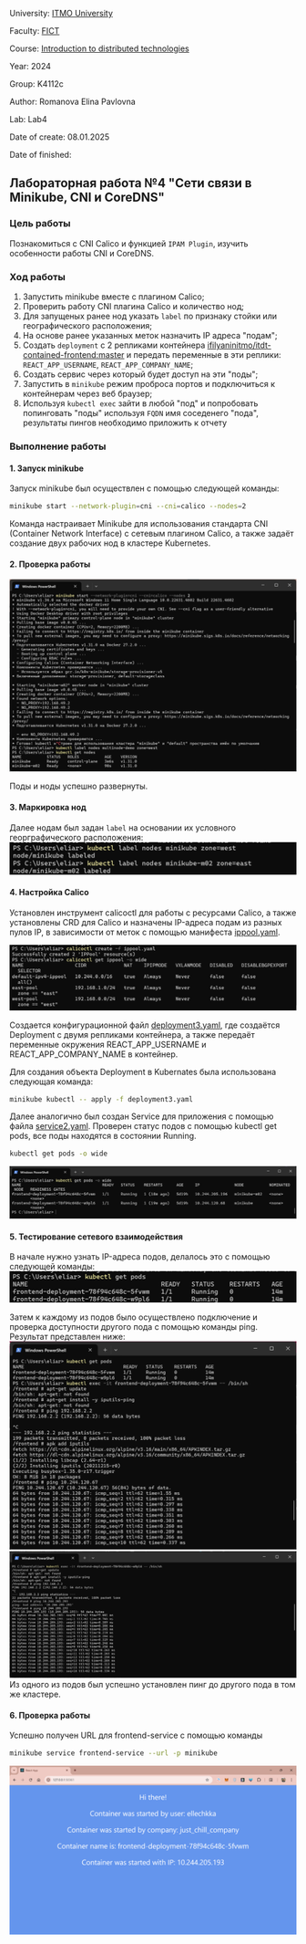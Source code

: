 University: [ITMO University](https://itmo.ru/ru/)

Faculty: [FICT](https://fict.itmo.ru)

Course: [Introduction to distributed technologies](https://github.com/itmo-ict-faculty/introduction-to-distributed-technologies)

Year: 2024

Group: K4112c

Author: Romanova Elina Pavlovna

Lab: Lab4

Date of create: 08.01.2025

Date of finished: 

## Лабораторная работа №4 "Сети связи в Minikube, CNI и CoreDNS"

### Цель работы

Познакомиться с CNI Calico и функцией `IPAM Plugin`, изучить особенности работы CNI и CoreDNS.

### Ход работы

1. Запустить minikube вместе с плагином Calico;
2. Проверить работу CNI плагина Calico и количество нод;
3. Для запущеных ранее нод указать `label` по признаку стойки или географического расположения;
4. На основе ранее указанных меток назначить IP адреса "подам";
5. Cоздать `deployment` с 2 репликами контейнера [ifilyaninitmo/itdt-contained-frontend:master](https://hub.docker.com/repository/docker/ifilyaninitmo/itdt-contained-frontend) и передать переменные в эти реплики: `REACT_APP_USERNAME`, `REACT_APP_COMPANY_NAME`;
6. Создать сервис через который будет доступ на эти "поды";
7. Запустить в `minikube` режим проброса портов и подключиться к контейнерам через веб браузер;
8. Используя `kubectl exec` зайти в любой "под" и попробовать попинговать "поды" используя `FQDN` имя соседенего "пода", результаты пингов необходимо приложить к отчету

### Выполнение работы

#### 1. Запуск minikube

Запуск minikube был осуществлен с помощью следующей команды:

```bash
minikube start --network-plugin=cni --cni=calico --nodes=2
```

Команда настраивает Minikube для использования стандарта CNI (Container Network Interface) с сетевым плагином Calico, а также задаёт создание двух рабочих нод в кластере Kubernetes.

#### 2. Проверка работы

![image](./pic1.png)

Поды и ноды успешно развернуты.

#### 3. Маркировка нод

Далее нодам был задан `label` на основании их условного георграфического расположения:
![image](./pic2.png)

#### 4. Настройка Calico

Установлен инструмент calicoctl для работы с ресурсами Calico, а также установлены CRD для Calico и назначены IP-адреса подам из разных пулов IP, в зависимости от меток с помощью манифеста [ippool.yaml](./ippool.yaml). 

![image](./pic3.png)

Cоздается конфигурационной файл [deployment3.yaml](./deployment3.yaml), где создаётся Deployment с двумя репликами контейнера, а также передаёт переменные окружения REACT_APP_USERNAME и REACT_APP_COMPANY_NAME в контейнер.

Для создания объекта Deployment в Kubernates была использована следующая команда:

```bash
minikube kubectl -- apply -f deployment3.yaml
```

Далее аналогично был cоздан Service для приложения с помощью файла [service2.yaml](./service2.yaml). Проверен статус подов с помощью kubectl get pods, все поды находятся в состоянии Running.

```bash
kubectl get pods -o wide
```
![image](./pic5.png)

#### 5. Тестирование сетевого взаимодействия

В начале нужно узнать IP-адреса подов, делалось это с помощью следующей команды:
![image](./pic4.png)

Затем к каждому из подов было осуществлено подключение и проверка доступности другого пода с помощью команды ping. Результат представлен ниже:
![image](./ping1.png)
![image](./ping2.png)
Из одного из подов был успешно установлен пинг до другого пода в том же кластере.

#### 6. Проверка работы

Успешно получен URL для frontend-service с помощью команды 

```bash
minikube service frontend-service --url -p minikube
```

![image](./site.png)
